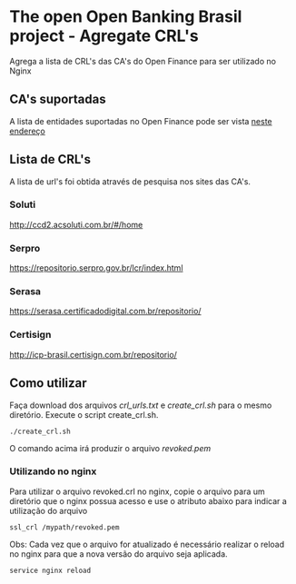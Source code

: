 # The open Open Banking Brasil project - Agregate CRL's
Agrega a lista de CRL's das CA's do Open Finance para ser utilizado no Nginx

## CA's suportadas
A lista de entidades suportadas no Open Finance pode ser vista [neste endereço](https://openfinancebrasil.atlassian.net/wiki/spaces/OF/pages/82313425/PT+Padr+o+de+Certificados+Open+Finance+Brasil+2.0#Autoridades-Certificadoras-Participantes-%7B%23AutoridadesCertificadorasParticipantes%7D)

## Lista de CRL's
A lista de url's foi obtida através de pesquisa nos sites das CA's.

### Soluti
http://ccd2.acsoluti.com.br/#/home

### Serpro
https://repositorio.serpro.gov.br/lcr/index.html

### Serasa
https://serasa.certificadodigital.com.br/repositorio/

### Certisign
http://icp-brasil.certisign.com.br/repositorio/

## Como utilizar
Faça download dos arquivos *crl_urls.txt* e *create_crl.sh* para o mesmo diretório.
Execute o script create_crl.sh.

```
./create_crl.sh
```

O comando acima irá produzir o arquivo *revoked.pem*

### Utilizando no nginx
Para utilizar o arquivo revoked.crl no nginx, copie o arquivo para um diretório que o nginx possua acesso e use o atributo abaixo para indicar a utilização do arquivo
```
ssl_crl /mypath/revoked.pem
```

Obs: Cada vez que o arquivo for atualizado é necessário realizar o reload no nginx para que a nova versão do arquivo seja aplicada.
```
service nginx reload
```
